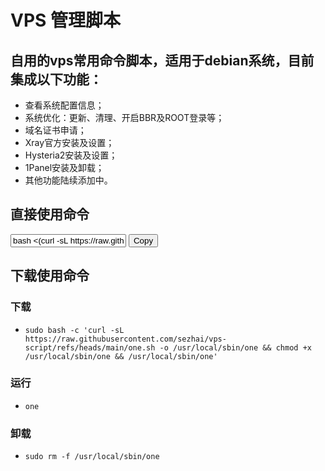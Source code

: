 #  VPS 管理脚本

## 自用的vps常用命令脚本，适用于debian系统，目前集成以下功能：

- 查看系统配置信息；
- 系统优化：更新、清理、开启BBR及ROOT登录等；
- 域名证书申请；
- Xray官方安装及设置；
- Hysteria2安装及设置；
- 1Panel安装及卸载；
- 其他功能陆续添加中。

## 直接使用命令

<div>
  <input id="git-command" type="text" value="bash <(curl -sL https://raw.githubusercontent.com/sezhai/vps-script/refs/heads/main/one.sh)" readonly />
  <button id="copy-btn">Copy</button>
</div>

## 下载使用命令

### 下载
- ```sudo bash -c 'curl -sL https://raw.githubusercontent.com/sezhai/vps-script/refs/heads/main/one.sh -o /usr/local/sbin/one && chmod +x /usr/local/sbin/one && /usr/local/sbin/one'```
### 运行
- ```one```
### 卸载
- ```sudo rm -f /usr/local/sbin/one```





